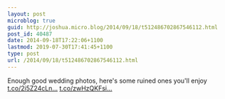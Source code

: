```yaml
---
layout: post
microblog: true
guid: http://joshua.micro.blog/2014/09/18/t512486702867546112.html
post_id: 40487
date: 2014-09-18T17:22:06+1100
lastmod: 2019-07-30T17:41:45+1100
type: post
url: /2014/09/18/t512486702867546112.html
---
```

Enough good wedding photos, here's some ruined ones you'll enjoy [t.co/2i5Z24cLn...](http://t.co/2i5Z24cLnG) [t.co/zwHzQKFsi...](http://t.co/zwHzQKFsie)
